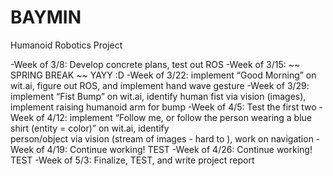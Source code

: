 # BAYMIN
Humanoid Robotics Project

-Week of 3/8: Develop concrete plans, test out ROS
-Week of 3/15: ~~ SPRING BREAK ~~ YAYY :D
-Week of 3/22: implement “Good Morning” on wit.ai, figure out ROS, and implement hand 
              wave gesture
-Week of 3/29: implement “Fist Bump” on wit.ai, identify human fist via vision (images), 
              implement raising humanoid arm for bump
-Week of 4/5: Test the first two
-Week of 4/12: implement “Follow me, or follow the person wearing a blue shirt (entity = color)” on wit.ai, identify     
              person/object via vision (stream of images - hard to ), work on navigation
-Week of 4/19: Continue working! TEST
-Week of 4/26: Continue working! TEST
-Week of 5/3: Finalize, TEST, and write project report
